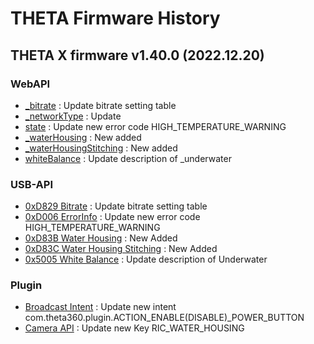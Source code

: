 # THETA Firmware History

## THETA X firmware v1.40.0 (2022.12.20)

### WebAPI
* [_bitrate](../theta-web-api-v2.1/options/_bitrate.md) : Update bitrate setting table
* [_networkType](../theta-web-api-v2.1/options/_network_type.md) : Update
* [state](../theta-web-api-v2.1/protocols/state.md) : Update new error code HIGH_TEMPERATURE_WARNING
* [_waterHousing](../theta-web-api-v2.1/options/_water_housing.md) : New added
* [_waterHousingStitching](../theta-web-api-v2.1/options/_water_housing_stitching.md) : New added
* [whiteBalance](../theta-web-api-v2.1/options/white_balance.md) : Update description of _underwater
 
### USB-API
* [0xD829 Bitrate](../theta-usb-api/property/bitrate.md) : Update bitrate setting table
* [0xD006 ErrorInfo](../theta-usb-api/property/error_info.md) : Update new error code HIGH_TEMPERATURE_WARNING
* [0xD83B Water Housing](../theta-usb-api/property/water_housing.md) : New Added
* [0xD83C Water Housing Stitching](../theta-usb-api/property/water_housing_stitching.md) : New Added
* [0x5005 White Balance](../theta-usb-api/property/white_balance.md) : Update description of Underwater

### Plugin
* [Broadcast Intent](../ricoh-theta-plugin/broadcast-intent.md#disable-power-button-feature) : Update new intent com.theta360.plugin.ACTION_ENABLE(DISABLE)_POWER_BUTTON
* [Camera API](../ricoh-theta-plugin/camera-api.md#stitching) : Update new Key RIC_WATER_HOUSING
